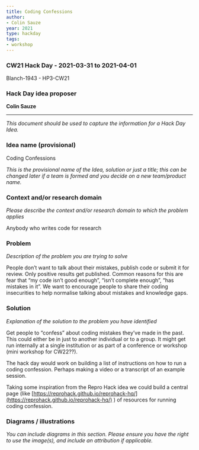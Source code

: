```yaml
---
title: Coding Confessions
author:
- Colin Sauze
year: 2021
type: hackday
tags:
- workshop
---
```




### CW21 Hack Day - 2021-03-31 to 2021-04-01

Blanch-1943 - HP3-CW21


### **Hack Day idea proposer**

**Colin Sauze**



---


_This document should be used to capture the information for a Hack Day Idea._


### **Idea name (provisional)**

Coding Confessions

_This is the provisional name of the Idea, solution or just a title; this can be changed later if a team is formed and you decide on a new team/product name._


### **Context and/or research domain**

_Please describe the context and/or research domain to which the problem applies_

Anybody who writes code for research


### **Problem**

_Description of the problem you are trying to solve_

People don’t want to talk about their mistakes, publish code or submit it for review. Only positive results get published. Common reasons for this are fear that “my code isn’t good enough”, “isn’t complete enough”, “has mistakes in it”. We want to encourage people to share their coding insecurities to help normalise talking about mistakes and knowledge gaps. 


### **Solution**

_Explanation of the solution to the problem you have identified_

Get people to “confess” about coding mistakes they’ve made in the past. This could either be in just to another individual or to a group. It might get run internally at a single institution or as part of a conference or workshop (mini workshop for CW22??).

The hack day would work on building a list of instructions on how to run a coding confession. Perhaps making a video or a transcript of an example session. 

Taking some inspiration from the Repro Hack idea we could build a central page (like [https://reprohack.github.io/reprohack-hq/](https://reprohack.github.io/reprohack-hq/) ) of resources for running coding confession.


### **Diagrams / illustrations**

_You can include diagrams in this section. Please ensure you have the right to use the image(s), and include an attribution if applicable._
